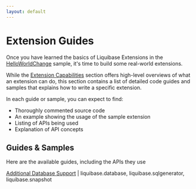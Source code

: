 ```yaml
---
layout: default
---
```


# Extension Guides

Once you have learned the basics of Liquibase Extensions in the [HelloWorldChange](../your-first-extension.html) sample, 
it's time to build some real-world extensions. 

While the [Extension Capabilities](../capabilities.html) section offers high-level overviews of what an extension can do, 
this section contains a list of detailed code guides and samples that explains how to write a specific extension.

In each guide or sample, you can expect to find:

- Thoroughly commented source code
- An example showing the usage of the sample extension
- Listing of APIs being used
- Explanation of API concepts

## Guides & Samples

Here are the available guides, including the APIs they use

[Additional Database Support](additional-database) | liquibase.database, liquibase.sqlgenerator, liquibase.snapshot